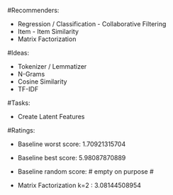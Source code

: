 #Recommenders:
  - Regression / Classification
  - Collaborative Filtering
  - Item - Item Similarity
  - Matrix Factorization


#Ideas:
  - Tokenizer / Lemmatizer
  - N-Grams
  - Cosine Similarity
  - TF-IDF

#Tasks:
  - Create Latent Features


#Ratings:
  - Baseline worst score: 1.70921315704
  - Baseline best score: 5.98087870889
  - Baseline random score: # empty on purpose #

  - Matrix Factorization k=2 : 3.08144508954
